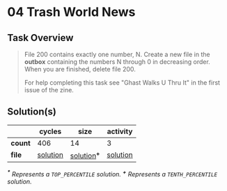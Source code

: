 # 04 Trash World News

## Task Overview

> File 200 contains exactly one number, N. Create a new file in the **outbox** containing the numbers N through 0 in decreasing order. When you are finished, delete file 200.
>
> For help completing this task see "Ghast Walks U Thru It" in the first issue of the zine.

## Solution(s)

|           | cycles              | size                               | activity              |
| --------- | ------------------- | ---------------------------------- | --------------------- |
| **count** | 406                 | 14                                 | 3                     |
| **file**  | [solution](cycles/) | [solution](size/)<sup>**\+**</sup> | [solution](activity/) |

_<sup>**\***</sup> Represents a `TOP_PERCENTILE` solution._
_<sup>**\+**</sup> Represents a `TENTH_PERCENTILE` solution._
